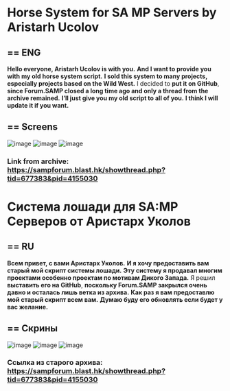 # Horse System for SA MP Servers by Aristarh Ucolov

## == ENG 
**Hello everyone, Aristarh Ucolov is with you.**
**And I want to provide you with my old horse system script.** **I sold this system to many projects, especially projects based on the Wild West.**
I decided to **put it on GitHub**, **since Forum.SAMP closed a long time ago and only a thread from the archive remained.**
**I’ll just give you my old script to all of you.**
**I think I will update it if you want.**
## == Screens
![image](https://github.com/AristarhUcolov/Horse-System-for-SA-MP-Servers-by-Aristarh-Ucolov-SA-MP-/assets/56760026/89276dc0-f0dc-4652-8a27-9cb6e3f0c6ac)
![image](https://github.com/AristarhUcolov/Horse-System-for-SA-MP-Servers-by-Aristarh-Ucolov-SA-MP-/assets/56760026/ffdfcb09-d166-4f01-a6d5-b225dab4fbf6)
![image](https://github.com/AristarhUcolov/Horse-System-for-SA-MP-Servers-by-Aristarh-Ucolov-SA-MP-/assets/56760026/416fcd4e-63db-43ea-aa9f-19bae7b5a549)


### Link from archive: https://sampforum.blast.hk/showthread.php?tid=677383&pid=4155030

# Система лошади для SA:MP Серверов от Аристарх Уколов

## == RU
**Всем привет, с вами Аристарх Уколов.**
**И я хочу предоставить вам старый мой скрипт системы лошади.** **Эту систему я продавал многим проектами особенно проектам по мотивам Дикого Запада.**
Я решил **выставить его на GitHub**, **поскольку Forum.SAMP закрылся очень давно и осталась лишь ветка из архива.**
**Как раз я вам предоставлю мой старый скрипт всем вам.**
**Думаю буду его обновлять если будет у вас желание.**
## == Скрины
![image](https://github.com/AristarhUcolov/Horse-System-for-SA-MP-Servers-by-Aristarh-Ucolov-SA-MP-/assets/56760026/89276dc0-f0dc-4652-8a27-9cb6e3f0c6ac)
![image](https://github.com/AristarhUcolov/Horse-System-for-SA-MP-Servers-by-Aristarh-Ucolov-SA-MP-/assets/56760026/ffdfcb09-d166-4f01-a6d5-b225dab4fbf6)
![image](https://github.com/AristarhUcolov/Horse-System-for-SA-MP-Servers-by-Aristarh-Ucolov-SA-MP-/assets/56760026/416fcd4e-63db-43ea-aa9f-19bae7b5a549)

### Ссылка из старого архива: https://sampforum.blast.hk/showthread.php?tid=677383&pid=4155030
